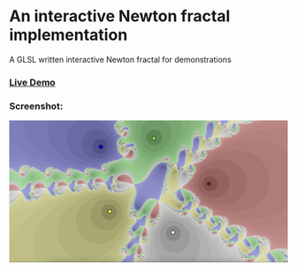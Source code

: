 # An interactive Newton fractal implementation 
A GLSL written interactive Newton fractal for demonstrations

### [Live Demo](https://odedbadt.github.io/newton)
### Screenshot:
![Example Image](images/screenshot.jpg)

